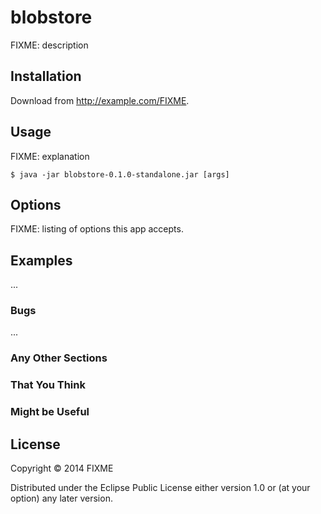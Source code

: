 # blobstore

FIXME: description

## Installation

Download from http://example.com/FIXME.

## Usage

FIXME: explanation

    $ java -jar blobstore-0.1.0-standalone.jar [args]

## Options

FIXME: listing of options this app accepts.

## Examples

...

### Bugs

...

### Any Other Sections
### That You Think
### Might be Useful

## License

Copyright © 2014 FIXME

Distributed under the Eclipse Public License either version 1.0 or (at
your option) any later version.
